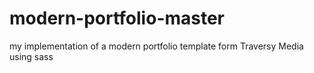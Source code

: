 # modern-portfolio-master
my implementation of a modern portfolio template form Traversy Media using sass
